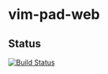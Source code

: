 # vim-pad-web

## Status
[![Build Status](https://travis-ci.org/ohle/vim-pad-web.svg?branch=master)](https://travis-ci.org/ohle/vim-pad-web)
